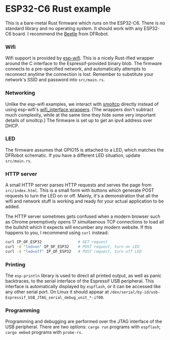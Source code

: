 # ESP32-C6 Rust example

This is a bare-metal Rust firmware which runs on the ESP32-C6.  There is no standard library and no operating system.  It should work with any ESP32-C6 board.  I recommend the [Beetle](https://www.dfrobot.com/product-2778.html) from DFRobot.

### Wifi

Wifi support is provided by [esp-wifi](https://github.com/esp-rs/esp-wifi/tree/main/esp-wifi).  This is a nicely Rust-ified wrapper around the C interface to the Espressif-provided binary blob.  The firmware connects to a pre-specified network, and automatically attempts to reconnect anytime the connection is lost.  Remember to substitute your network's SSID and password into `src/main.rs`.

### Networking

Unlike the esp-wifi examples, we interact with [smoltcp](https://github.com/smoltcp-rs/smoltcp) directly instead of using esp-wifi's [wifi_interface wrappers](https://github.com/esp-rs/esp-wifi/blob/main/esp-wifi/src/wifi_interface.rs). (The wrappers don't subtract much complexity, while at the same time they hide some very important details of smoltcp.)  The firmware is set up to get an ipv4 address over DHCP.

### LED

The firmware assumes that GPIO15 is attached to a LED, which matches the DFRobot schematic.  If you have a different LED situation, update `src/main.rs`.

### HTTP server

A small HTTP server parses HTTP requests and serves the page from `src/index.html`.  This is a small form with buttons which generate POST requests to turn the LED on or off.  Mainly, it's a demonstration that all the wifi and network stuff is working and ready for your actual application to be added.

The HTTP server sometimes gets confused when a modern browser such as Chrome preemptively opens 17 simultaenous TCP connections to load all the bullshit which it expects will encumber any modern website.  If this happens to you, I recommend using `curl` instead:
```bash
curl IP_OF_ESP32                # GET request
curl -d "led=on" IP_OF_ESP32    # POST request, turn on LED
curl -d "led=off" IP_OF_ESP32   # POST request, turn off LED
```

### Printing

The `esp-println` library is used to direct all printed output, as well as panic backtraces, to the serial interface of the Espressif USB peripheral.  This interface is automatically displayed by `espflash`, or it can be accessed like any other serial port.  On Linux it should appear at `/dev/serial/by-id/usb-Espressif_USB_JTAG_serial_debug_unit_*-if00`.

### Programming

Programming and debugging are performed over the JTAG interface of the USB peripheral.  There are two options: `cargo run` programs with `espflash`; `cargo embed` programs with `probe-rs`.